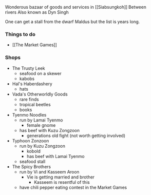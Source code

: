 Wonderous bazaar of goods and services in [[Siabsungkoh]]
Between rivers
Also known as Dyn Singh

One can get a stall from the dwarf Maldus but the list is years long.

### Things to do
- [[The Market Games]]

### Shops
- The Trusty Leek
	- seafood on a skewer
	- kabobs
- Hal's Haberdashery
	- hats 
- Vada's Otherworldly Goods
	- rare finds
	- tropical beetles
	- books
- Tyenmo Noodles
	- run by Lamai Tyenmo
		- female gnome
	- has beef with Kuzu Zongzoon
		- generations old fight (not worth getting involved)
- Typhoon Zonzoon
	- run by Kuzu Zongzoon
		- kobold
		- has beef with Lamai Tyenmo
	- seafood stall
- The Spicy Brothers
	- run by Vi and Kasseem Aroon
		- Vie is getting married and brother 
			- Kasseem is resentful of this
	- have chili pepper eating contest in the Market Games